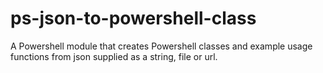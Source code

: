 # ps-json-to-powershell-class
A Powershell module that creates Powershell classes and example usage functions from json supplied as a string, file or url.
